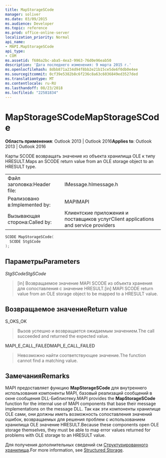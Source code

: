 ```yaml
---
title: MapStorageSCode
manager: soliver
ms.date: 03/09/2015
ms.audience: Developer
ms.topic: reference
ms.prod: office-online-server
localization_priority: Normal
api_name:
- MAPI.MapStorageSCode
api_type:
- COM
ms.assetid: f686a2bc-aba5-4ea3-9963-76d0e96eab50
description: 'Дата последнего изменения: 9 марта 2015 г.'
ms.openlocfilehash: 8dbb871a234d94f8bb2e21b15ce5de6f0db0e4ee
ms.sourcegitcommit: 0cf39e5382b8c6f236c8a63c6036849ed3527ded
ms.translationtype: MT
ms.contentlocale: ru-RU
ms.lasthandoff: 08/23/2018
ms.locfileid: "22581834"
---
```

# <a name="mapstoragescode"></a><span data-ttu-id="3ef0d-103">MapStorageSCode</span><span class="sxs-lookup"><span data-stu-id="3ef0d-103">MapStorageSCode</span></span>

  
  
<span data-ttu-id="3ef0d-104">**Область применения**: Outlook 2013 | Outlook 2016</span><span class="sxs-lookup"><span data-stu-id="3ef0d-104">**Applies to**: Outlook 2013 | Outlook 2016</span></span> 
  
<span data-ttu-id="3ef0d-105">Карты SCODE возвращать значение из объекта хранилища OLE к типу HRESULT.</span><span class="sxs-lookup"><span data-stu-id="3ef0d-105">Maps an SCODE return value from an OLE storage object to an HRESULT type.</span></span> 
  
|||
|:-----|:-----|
|<span data-ttu-id="3ef0d-106">Файл заголовка:</span><span class="sxs-lookup"><span data-stu-id="3ef0d-106">Header file:</span></span>  <br/> |<span data-ttu-id="3ef0d-107">IMessage.h</span><span class="sxs-lookup"><span data-stu-id="3ef0d-107">Imessage.h</span></span>  <br/> |
|<span data-ttu-id="3ef0d-108">Реализовано в:</span><span class="sxs-lookup"><span data-stu-id="3ef0d-108">Implemented by:</span></span>  <br/> |<span data-ttu-id="3ef0d-109">MAPI</span><span class="sxs-lookup"><span data-stu-id="3ef0d-109">MAPI</span></span>  <br/> |
|<span data-ttu-id="3ef0d-110">Вызывающая сторона:</span><span class="sxs-lookup"><span data-stu-id="3ef0d-110">Called by:</span></span>  <br/> |<span data-ttu-id="3ef0d-111">Клиентские приложения и поставщиков услуг</span><span class="sxs-lookup"><span data-stu-id="3ef0d-111">Client applications and service providers</span></span>  <br/> |
   
```cpp
SCODE MapStorageSCode(
  SCODE StgSCode
);
```

## <a name="parameters"></a><span data-ttu-id="3ef0d-112">Параметры</span><span class="sxs-lookup"><span data-stu-id="3ef0d-112">Parameters</span></span>

 <span data-ttu-id="3ef0d-113">_StgSCode_</span><span class="sxs-lookup"><span data-stu-id="3ef0d-113">_StgSCode_</span></span>
  
> <span data-ttu-id="3ef0d-114">[in] Возвращаемое значение MAPI SCODE из объекта хранения для сопоставления с значение HRESULT.</span><span class="sxs-lookup"><span data-stu-id="3ef0d-114">[in] MAPI SCODE return value from an OLE storage object to be mapped to a HRESULT value.</span></span>
    
## <a name="return-value"></a><span data-ttu-id="3ef0d-115">Возвращаемое значение</span><span class="sxs-lookup"><span data-stu-id="3ef0d-115">Return value</span></span>

<span data-ttu-id="3ef0d-116">S_OK</span><span class="sxs-lookup"><span data-stu-id="3ef0d-116">S_OK</span></span> 
  
> <span data-ttu-id="3ef0d-117">Вызов успешно и возвращается ожидаемым значением.</span><span class="sxs-lookup"><span data-stu-id="3ef0d-117">The call succeeded and returned the expected value.</span></span>
    
<span data-ttu-id="3ef0d-118">MAPI_E_CALL_FAILED</span><span class="sxs-lookup"><span data-stu-id="3ef0d-118">MAPI_E_CALL_FAILED</span></span> 
  
> <span data-ttu-id="3ef0d-119">Невозможно найти соответствующее значение.</span><span class="sxs-lookup"><span data-stu-id="3ef0d-119">The function cannot find a matching value.</span></span>
    
## <a name="remarks"></a><span data-ttu-id="3ef0d-120">Замечания</span><span class="sxs-lookup"><span data-stu-id="3ef0d-120">Remarks</span></span>

<span data-ttu-id="3ef0d-121">MAPI предоставляет функцию **MapStorageSCode** для внутреннего использования компоненты MAPI, базовый реализаций сообщений в окне сообщения DLL-Библиотеку.</span><span class="sxs-lookup"><span data-stu-id="3ef0d-121">MAPI provides the **MapStorageSCode** function for the internal use of MAPI components that base their message implementations on the message DLL.</span></span> <span data-ttu-id="3ef0d-122">Так как эти компоненты хранилище OLE сами, они должны иметь возможность сопоставления значений ошибок, возвращаемых для решения проблем с использованием хранилища OLE значение HRESULT.</span><span class="sxs-lookup"><span data-stu-id="3ef0d-122">Because these components open OLE storage themselves, they must be able to map error values returned for problems with OLE storage to an HRESULT value.</span></span> 
  
<span data-ttu-id="3ef0d-123">Для получения дополнительных сведений см [Структурированного хранилища](structured-storage-in-mapi.md).</span><span class="sxs-lookup"><span data-stu-id="3ef0d-123">For more information, see [Structured Storage](structured-storage-in-mapi.md).</span></span> 
  

